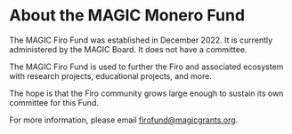 # About the MAGIC Monero Fund

The MAGIC Firo Fund was established in December 2022. It is currently administered by the MAGIC Board. It does not have a committee.

The MAGIC Firo Fund is used to further the Firo and associated ecosystem with research projects, educational projects, and more.

The hope is that the Firo community grows large enough to sustain its own committee for this Fund.

For more information, please email [firofund@magicgrants.org](mailto:firofund@magicgrants.org).
